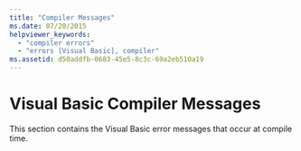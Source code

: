 ```yaml
---
title: "Compiler Messages"
ms.date: 07/20/2015
helpviewer_keywords: 
  - "compiler errors"
  - "errors [Visual Basic], compiler"
ms.assetid: d50addfb-0683-45e5-8c3c-69a2eb510a19
---
```

# Visual Basic Compiler Messages
This section contains the Visual Basic error messages that occur at compile time.
